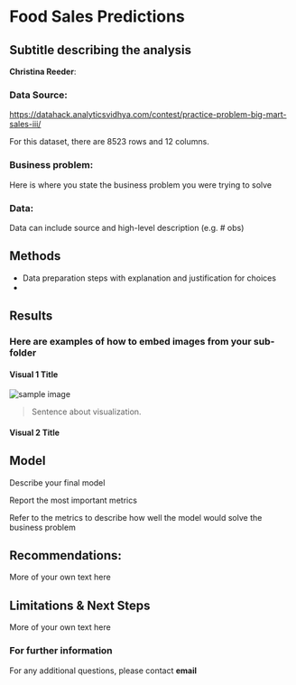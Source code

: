# Food Sales Predictions
## Subtitle describing the analysis 

**Christina Reeder**: 

### Data Source:
https://datahack.analyticsvidhya.com/contest/practice-problem-big-mart-sales-iii/

For this dataset, there are 8523 rows and 12 columns.

### Business problem:

Here is where you state the business problem you were trying to solve


### Data:
Data can include source and high-level description (e.g. # obs)


## Methods
- Data preparation steps with explanation and justification for choices
- 

## Results

### Here are examples of how to embed images from your sub-folder


#### Visual 1 Title
![sample image](project1_sample_image.png)

> Sentence about visualization.

#### Visual 2 Title

## Model

Describe your final model

Report the most important metrics

Refer to the metrics to describe how well the model would solve the business problem

## Recommendations:

More of your own text here


## Limitations & Next Steps

More of your own text here


### For further information


For any additional questions, please contact **email**
